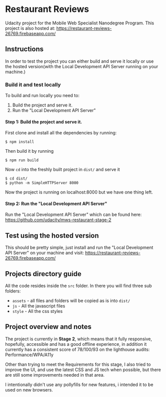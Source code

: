 # Restaurant Reviews
Udacity project for the Mobile Web Specialist Nanodegree Program.
This project is also hosted at: https://restaurant-reviews-26769.firebaseapp.com/

## Instructions
In order to test the project you can either build and serve it locally or use the hosted version(with the Local Development API Server running on your machine.)

### Build it and test locally
To build and run locally you need to:
1. Build the project and serve it.
2. Run the "Local Development API Server"

#### Step 1: Build the project and serve it.
First clone and install all the dependencies by running:
```
$ npm install
```

Then build it by running
```
$ npm run build
```

Now `cd` into the freshly built project in `dist/` and serve it
```
$ cd dist/
$ python -m SimpleHTTPServer 8000
```

Now the project is running on localhost:8000 but we have one thing left.

#### Step 2: Run the "Local Development API Server"
Run the "Local Development API Server" which can be found here: https://github.com/udacity/mws-restaurant-stage-2

## Test using the hosted version
This should be pretty simple, just install and run the "Local Development API Server" on your machine and visit: https://restaurant-reviews-26769.firebaseapp.com/

## Projects directory guide
All the code resides inside the `src` folder.
In there you will find three sub folders:
 - `assets` - all files and folders will be copied as is into `dist/`
 - `js` - All the javascript files
 - `style` - All the css styles

## Project overview and notes
The project is currently in **Stage 2**, which means that it fully responsive, hopefully, accessible and has a good offline experience, in addition it currently has a consistent score of 78/100/93 on the lighthouse audits: Performance/WPA/A11y

Other than trying to meet the Requirements for this stage, I also tried to improve the UI, and use the latest CSS and JS tech when possible, but there are still some improvements needed in that area.

I intentionally didn't use any pollyfills for new features, i intended it to be used on new browsers.